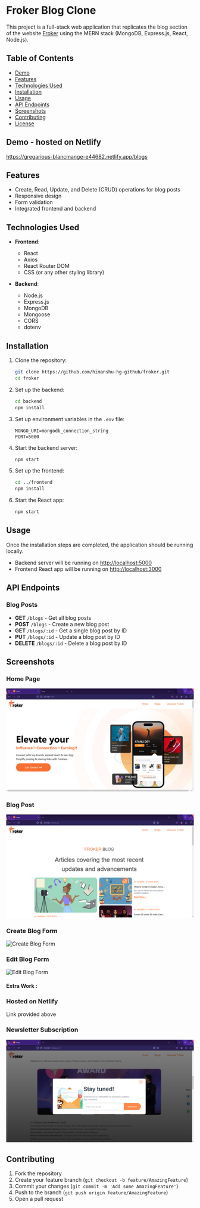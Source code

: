 # Froker Blog Clone

This project is a full-stack web application that replicates the blog section of the website [Froker](https://www.froker.in/blogs) using the MERN stack (MongoDB, Express.js, React, Node.js).

## Table of Contents

- [Demo](#demo)
- [Features](#features)
- [Technologies Used](#technologies-used)
- [Installation](#installation)
- [Usage](#usage)
- [API Endpoints](#api-endpoints)
- [Screenshots](#screenshots)
- [Contributing](#contributing)
- [License](#license)

## Demo - hosted on Netlify

https://gregarious-blancmange-e44682.netlify.app/blogs

## Features

- Create, Read, Update, and Delete (CRUD) operations for blog posts
- Responsive design
- Form validation
- Integrated frontend and backend

## Technologies Used

- **Frontend**:
  - React
  - Axios
  - React Router DOM
  - CSS (or any other styling library)

- **Backend**:
  - Node.js
  - Express.js
  - MongoDB
  - Mongoose
  - CORS
  - dotenv

## Installation

1. Clone the repository:
   ```bash
   git clone https://github.com/himanshu-hg-github/froker.git
   cd froker
   ```

2. Set up the backend:
   ```bash
   cd backend
   npm install
   ```

3. Set up environment variables in the `.env` file:
   ```env
   MONGO_URI=mongodb_connection_string
   PORT=5000
   ```

4. Start the backend server:
   ```bash
   npm start
   ```

5. Set up the frontend:
   ```bash
   cd ../frontend
   npm install
   ```

6. Start the React app:
   ```bash
   npm start
   ```

## Usage

Once the installation steps are completed, the application should be running locally.

- Backend server will be running on [http://localhost:5000](http://localhost:5000)
- Frontend React app will be running on [http://localhost:3000](http://localhost:3000)

## API Endpoints

### Blog Posts

- **GET** `/blogs` - Get all blog posts
- **POST** `/blogs` - Create a new blog post
- **GET** `/blogs/:id` - Get a single blog post by ID
- **PUT** `/blogs/:id` - Update a blog post by ID
- **DELETE** `/blogs/:id` - Delete a blog post by ID

## Screenshots

### Home Page
![Home Page](screenshots/home-page.png)

### Blog Post
![Blog Post](screenshots/blog-post.png)

### Create Blog Form
![Create Blog Form](screenshots/create-blog-form.png)

### Edit Blog Form
![Edit Blog Form](screenshots/edit-blog-form.png)

#### Extra Work :

### Hosted on Netlify
Link provided above

### Newsletter Subscription
![Newsletter Subcription Form](screenshots/newsletter-subscription.png)

## Contributing

1. Fork the repository
2. Create your feature branch (`git checkout -b feature/AmazingFeature`)
3. Commit your changes (`git commit -m 'Add some AmazingFeature'`)
4. Push to the branch (`git push origin feature/AmazingFeature`)
5. Open a pull request